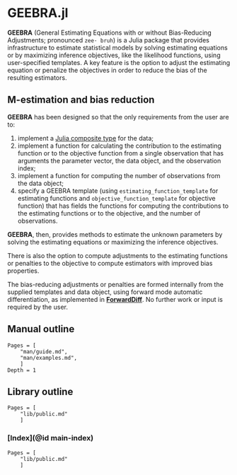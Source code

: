 # GEEBRA.jl

**GEEBRA** (General Estimating Equations with or without Bias-Reducing
Adjustments; pronounced `zee· bruh`) is a Julia package that provides
infrastructure to estimate statistical models by solving estimating
equations or by maximizing inference objectives, like the likelihood
functions, using user-specified templates. A key feature is the option
to adjust the estimating equation or penalize the objectives in order
to reduce the bias of the resulting estimators.

## M-estimation and bias reduction

**GEEBRA** has been designed so that the only requirements from the
user are to:
1. implement a [Julia composite type](https://docs.julialang.org/en/v1/manual/types/index.html) for the data;
2. implement a function for calculating the contribution to the estimating function or to the objective function from a single observation that has arguments the parameter vector, the data object, and the observation index;
3. implement a function for computing the number of observations from the data object;
4. specify a GEEBRA template (using `estimating_function_template` for estimating functions and `objective_function_template` for objective function) that has fields the functions for computing the contributions to the estimating functions or to the objective, and the number of observations.

**GEEBRA**, then, provides methods to estimate the unknown parameters by solving the estimating equations or maximizing the inference objectives. 

There is also the option to compute adjustments to the estimating functions or penalties to the objective to compute estimators with improved bias properties. 

The bias-reducing adjustments or penalties are formed internally from the supplied templates and data object, using forward mode automatic differentiation, as implemented in [**ForwardDiff**](https://github.com/JuliaDiff/ForwardDiff.jl). No further work or input is required by the user.

## Manual outline
```@contents
Pages = [
    "man/guide.md",
    "man/examples.md",
    ]
Depth = 1
```

## Library outline

```@contents
Pages = [
    "lib/public.md"
    ]
```

### [Index](@id main-index)

```@index
Pages = [
    "lib/public.md"
    ]
```
